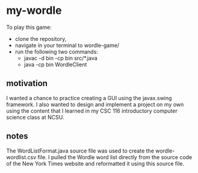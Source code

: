 # my-wordle

To play this game:
- clone the repository,
- navigate in your terminal to wordle-game/
- run the following two commands:
    - javac -d bin -cp bin src/\*.java
    - java -cp bin WordleClient

## motivation

I wanted a chance to practice creating a GUI using the javax.swing framework. I also wanted to design and implement a project on my own using the content that I learned in my CSC 116 introductory computer science class at NCSU.

## notes

The WordListFormat.java source file was used to create the wordle-wordlist.csv file. I pulled the Wordle word list directly from the source code of the New York Times website and reformatted it using this source file.
